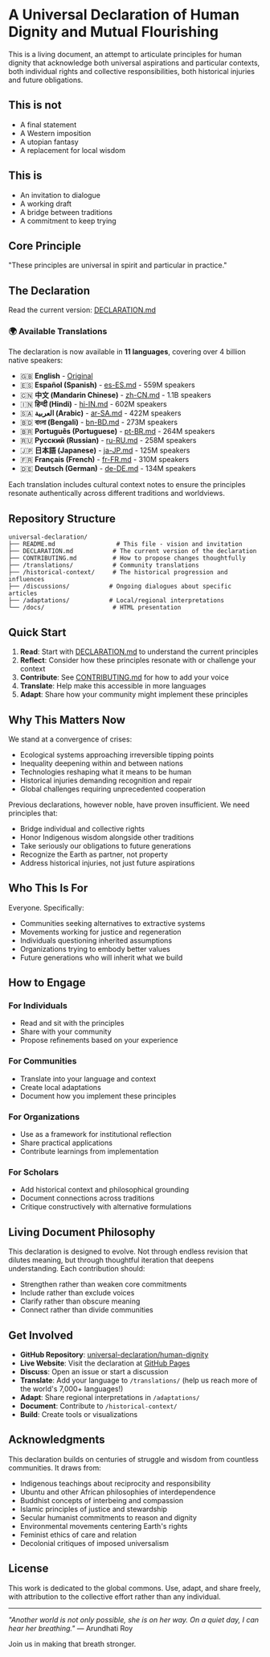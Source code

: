 # A Universal Declaration of Human Dignity and Mutual Flourishing

This is a living document, an attempt to articulate principles for human dignity that acknowledge both universal aspirations and particular contexts, both individual rights and collective responsibilities, both historical injuries and future obligations.

## This is not
- A final statement
- A Western imposition
- A utopian fantasy
- A replacement for local wisdom

## This is
- An invitation to dialogue
- A working draft
- A bridge between traditions
- A commitment to keep trying

## Core Principle
"These principles are universal in spirit and particular in practice."

## The Declaration

Read the current version: [DECLARATION.md](DECLARATION.md)

### 🌍 Available Translations

The declaration is now available in **11 languages**, covering over 4 billion native speakers:

- 🇬🇧 **English** - [Original](DECLARATION.md)
- 🇪🇸 **Español (Spanish)** - [es-ES.md](translations/es-ES.md) - 559M speakers
- 🇨🇳 **中文 (Mandarin Chinese)** - [zh-CN.md](translations/zh-CN.md) - 1.1B speakers
- 🇮🇳 **हिन्दी (Hindi)** - [hi-IN.md](translations/hi-IN.md) - 602M speakers
- 🇸🇦 **العربية (Arabic)** - [ar-SA.md](translations/ar-SA.md) - 422M speakers
- 🇧🇩 **বাংলা (Bengali)** - [bn-BD.md](translations/bn-BD.md) - 273M speakers
- 🇧🇷 **Português (Portuguese)** - [pt-BR.md](translations/pt-BR.md) - 264M speakers
- 🇷🇺 **Русский (Russian)** - [ru-RU.md](translations/ru-RU.md) - 258M speakers
- 🇯🇵 **日本語 (Japanese)** - [ja-JP.md](translations/ja-JP.md) - 125M speakers
- 🇫🇷 **Français (French)** - [fr-FR.md](translations/fr-FR.md) - 310M speakers
- 🇩🇪 **Deutsch (German)** - [de-DE.md](translations/de-DE.md) - 134M speakers

Each translation includes cultural context notes to ensure the principles resonate authentically across different traditions and worldviews.

## Repository Structure

```
universal-declaration/
├── README.md                 # This file - vision and invitation
├── DECLARATION.md           # The current version of the declaration
├── CONTRIBUTING.md          # How to propose changes thoughtfully
├── /translations/           # Community translations
├── /historical-context/     # The historical progression and influences
├── /discussions/           # Ongoing dialogues about specific articles
├── /adaptations/           # Local/regional interpretations
└── /docs/                   # HTML presentation
```

## Quick Start

1. **Read**: Start with [DECLARATION.md](DECLARATION.md) to understand the current principles
2. **Reflect**: Consider how these principles resonate with or challenge your context
3. **Contribute**: See [CONTRIBUTING.md](CONTRIBUTING.md) for how to add your voice
4. **Translate**: Help make this accessible in more languages
5. **Adapt**: Share how your community might implement these principles

## Why This Matters Now

We stand at a convergence of crises:
- Ecological systems approaching irreversible tipping points
- Inequality deepening within and between nations
- Technologies reshaping what it means to be human
- Historical injuries demanding recognition and repair
- Global challenges requiring unprecedented cooperation

Previous declarations, however noble, have proven insufficient. We need principles that:
- Bridge individual and collective rights
- Honor Indigenous wisdom alongside other traditions
- Take seriously our obligations to future generations
- Recognize the Earth as partner, not property
- Address historical injuries, not just future aspirations

## Who This Is For

Everyone. Specifically:
- Communities seeking alternatives to extractive systems
- Movements working for justice and regeneration
- Individuals questioning inherited assumptions
- Organizations trying to embody better values
- Future generations who will inherit what we build

## How to Engage

### For Individuals
- Read and sit with the principles
- Share with your community
- Propose refinements based on your experience

### For Communities
- Translate into your language and context
- Create local adaptations
- Document how you implement these principles

### For Organizations
- Use as a framework for institutional reflection
- Share practical applications
- Contribute learnings from implementation

### For Scholars
- Add historical context and philosophical grounding
- Document connections across traditions
- Critique constructively with alternative formulations

## Living Document Philosophy

This declaration is designed to evolve. Not through endless revision that dilutes meaning, but through thoughtful iteration that deepens understanding. Each contribution should:
- Strengthen rather than weaken core commitments
- Include rather than exclude voices
- Clarify rather than obscure meaning
- Connect rather than divide communities

## Get Involved

- **GitHub Repository**: [universal-declaration/human-dignity](https://github.com/universal-declaration/human-dignity)
- **Live Website**: Visit the declaration at [GitHub Pages](https://universal-declaration.github.io/human-dignity/)
- **Discuss**: Open an issue or start a discussion
- **Translate**: Add your language to `/translations/` (help us reach more of the world's 7,000+ languages!)
- **Adapt**: Share regional interpretations in `/adaptations/`
- **Document**: Contribute to `/historical-context/`
- **Build**: Create tools or visualizations

## Acknowledgments

This declaration builds on centuries of struggle and wisdom from countless communities. It draws from:
- Indigenous teachings about reciprocity and responsibility
- Ubuntu and other African philosophies of interdependence
- Buddhist concepts of interbeing and compassion
- Islamic principles of justice and stewardship
- Secular humanist commitments to reason and dignity
- Environmental movements centering Earth's rights
- Feminist ethics of care and relation
- Decolonial critiques of imposed universalism

## License

This work is dedicated to the global commons. Use, adapt, and share freely, with attribution to the collective effort rather than any individual.

---

*"Another world is not only possible, she is on her way. On a quiet day, I can hear her breathing."* — Arundhati Roy

Join us in making that breath stronger.
